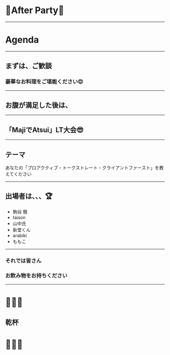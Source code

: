 
# 🍻After Party🍹

---

# Agenda

---

## まずは、ご歓談
### 豪華なお料理をご堪能ください😍

---

## お腹が満足した後は、

---

## 「MajiでAtsui」LT大会😎

---

## テーマ
あなたの「プロアクティブ・トークストレート・クライアントファースト」を教えてください

---

## 出場者は、、、🏆

- 駒谷 徹
- taison
- 山中氏
- 新堂くん
- arabiki
- ももこ

---

### それでは皆さん
### お飲み物をお持ちください

---

# 🍺🥂🍻
## 乾杯
# 🎉👏👏

